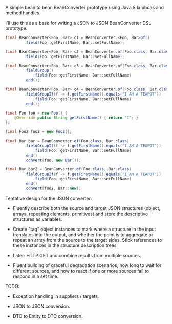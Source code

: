 A simple bean to bean BeanConverter prototype using Java 8 lambdas and method handles.

I'll use this as a base for writing a JSON to JSON BeanConverter DSL prototype.

```java
final BeanConverter<Foo, Bar> c1 = BeanConverter.<Foo, Bar>of()
        .field(Foo::getFirstName, Bar::setFullName);

final BeanConverter<Foo, Bar> c2 = BeanConverter.of(Foo.class, Bar.class)
        .field(Foo::getFirstName, Bar::setFullName);

final BeanConverter<Foo, Bar> c3 = BeanConverter.of(Foo.class, Bar.class)
        .fieldGroup()
            .field(Foo::getFirstName, Bar::setFullName)
        .end();

final BeanConverter<Foo, Bar> c4 = BeanConverter.of(Foo.class, Bar.class)
        .fieldGroupIf(f -> f.getFirstName().equals("I AM A TEAPOT"))
            .field(Foo::getFirstName, Bar::setFullName)
        .end();

final Foo foo = new Foo() {
    @Override public String getFirstName() { return "C"; }
};

final Foo2 foo2 = new Foo2();

final Bar bar = BeanConverter.of(Foo.class, Bar.class)
        .fieldGroupIf(f -> f.getFirstName().equals("I AM A TEAPOT"))
            .field(Foo::getFirstName, Bar::setFullName)
        .end()
        .convert(foo, new Bar());

final Bar bar2 = BeanConverter.of(Foo.class, Bar.class)
        .fieldGroupIf(f -> f.getFirstName().equals("I AM A TEAPOT"))
            .field(Foo::getFirstName, Bar::setFullName)
        .end()
        .convert(foo2, Bar::new);
```

Tentative design for the JSON converter:

* Fluently describe both the source and target JSON structures (object, arrays, repeating elements, primitives)
and store the descriptive structures as variables.

* Create "tag" object instances to mark where a structure in the input translates into the output,
and whether the point is to aggregate or repeat an array from the source to the target sides. Stick
references to these instances in the structure description trees.

* Later: HTTP GET and combine results from multiple sources.

* Fluent building of graceful degradation scenarios, how long to wait for different sources,
and how to react if one or more sources fail to respond in a set time.

TODO:

* Exception handling in suppliers / targets.

* JSON to JSON conversion.

* DTO to Entity to DTO conversion.

